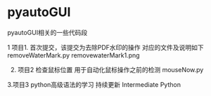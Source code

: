 # pyautoGUI
pyautoGUI相关的一些代码段

1 项目1.
首次提交，该提交为去除PDF水印的操作
对应的文件及说明如下
removeWaterMark.py
removewaterMark1.png


2. 项目2 检查鼠标位置
用于自动化鼠标操作之前的检测
mouseNow.py

3.项目3 python高级语法的学习
持续更新
Intermediate Python
